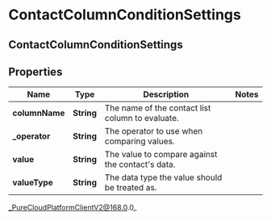 # ContactColumnConditionSettings

## ContactColumnConditionSettings

## Properties

|Name | Type | Description | Notes|
|------------ | ------------- | ------------- | -------------|
| **columnName** | **String** | The name of the contact list column to evaluate. | |
| **_operator** | **String** | The operator to use when comparing values. | |
| **value** | **String** | The value to compare against the contact&#39;s data. | |
| **valueType** | **String** | The data type the value should be treated as. | |



_PureCloudPlatformClientV2@168.0.0_
